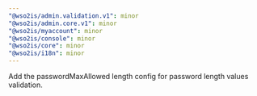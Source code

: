```yaml
---
"@wso2is/admin.validation.v1": minor
"@wso2is/admin.core.v1": minor
"@wso2is/myaccount": minor
"@wso2is/console": minor
"@wso2is/core": minor
"@wso2is/i18n": minor
---
```


Add the passwordMaxAllowed length config for password length values validation.
